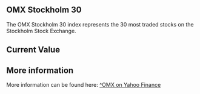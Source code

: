 ## OMX Stockholm 30

The OMX Stockholm 30 index represents the 30 most traded stocks on the Stockholm Stock Exchange.

## Current Value

<Topic topic="finance/stock-exchange/index/OMX" decimals="2" unit="points"/>

## More information

More information can be found here: [^OMX on Yahoo Finance](https://finance.yahoo.com/quote/^OMX/)
